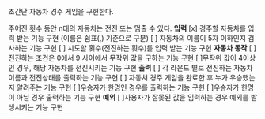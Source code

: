 초간단 자동차 경주 게임을 구현한다.

주어진 횟수 동안 n대의 자동차는 전진 또는 멈출 수 있다.
**입력**
[x] 경주할 자동차를 입력 받는 기능 구현 (이름은 쉼표(,) 기준으로 구분)
    [ ] 자동차의 이름이 5자 이하인지 검사하는 기능 구현
[ ] 시도할 횟수(전진하는 횟수)를 입력 받는 기능 구현
**자동차 동작**
[ ] 전진하는 조건은 0에서 9 사이에서 무작위 값을 구하는 기능 구현
    [ ]무작위 값이 4이상인 경우, 해당 자동차를 전진시키는 기능 구현
**출력**
[ ] 각 라운드 별로 전진하는 자동차 이름과 전진상태를 출력하는 기능 구현
[ ] 자동쳐 경주 게임을 완료한 후 누가 우승했는지 알려주는 기능 구현
    [ ]우승자가 한명인 경우를 출력하는 기능 구현
    [ ]우승자가 한명이 아닐 경우 출력하는 기능 구현
**예외**
[ ]사용자가 잘못된 값을 입력하는 경우 예외를 발생시키는 기능 구현

